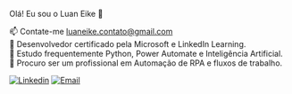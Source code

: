 Olá! Eu sou o Luan Eike 👋

📫 Contate-me luaneike.contato@gmail.com  
🥇 Desenvolvedor certificado pela Microsoft e LinkedIn Learning.  
📘 Estudo frequentemente Python, Power Automate e Inteligência Artificial.  
🧠 Procuro ser um profissional em Automação de RPA e fluxos de trabalho.  
  
  
[![Linkedin]([caminho-da-imagem](https://github.com/luan-eike/profile/blob/main/702300.png))](https://www.linkedin.com/in/luan-eike-50964b216/) [![Email]([caminho-da-imagem](https://github.com/luan-eike/profile/blob/main/Circle-icons-mail.svg.png))](mailto:luaneike.contato@gmail.com)
